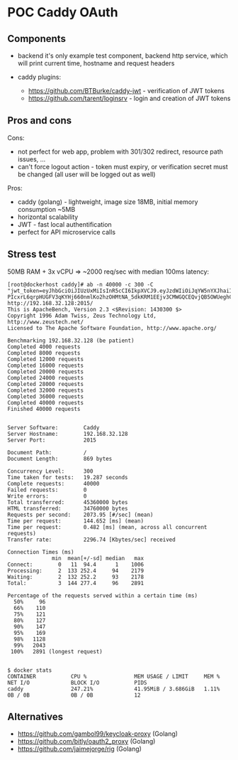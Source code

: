 # POC Caddy OAuth

## Components

- backend
  it's only example test component, backend http service, which will print current time, hostname and request headers

- caddy
  plugins: 
  - https://github.com/BTBurke/caddy-jwt - verification of JWT tokens
  - https://github.com/tarent/loginsrv - login and creation of JWT tokens

## Pros and cons

Cons:
- not perfect for web app, problem with 301/302 redirect, resource path issues, ...
- can't force logout action - token must expiry, or verification secret must be changed (all user will be logged out as well)

Pros:
- caddy (golang) - lightweight, image size 18MB, initial memory consumption ~5MB
- horizontal scalability
- JWT - fast local authentification
- perfect for API microservice calls

## Stress test

50MB RAM + 3x vCPU => ~2000 req/sec with median 100ms latency:

```
[root@dockerhost caddy]# ab -n 40000 -c 300 -C "jwt_token=eyJhbGciOiJIUzUxMiIsInR5cCI6IkpXVCJ9.eyJzdWIiOiJqYW5nYXJhaiIsInBpY3R1cmUiOiJodHRwczovL2F2YXRhcnM1LmdpdGh1YnVzZXJjb250ZW50LmNvbS91LzExODI5MzI_dj00IiwibmFtZSI6IkphbiBHYXJhaiIsImVtYWlsIjoiamFuLmdhcmFqQGdtYWlsLmNvbSIsIm9yaWdpbiI6ImdpdGh1YiIsImV4cCI6MTUwMDM3NTEyNX0.MEahrE5-PIcxrL6qrpHUGFV3qKYHj660nmlKo2hzOHMtNA_5dkKRM1EEjv3CMWGQCEQvjQB5OWUeghCkP7f1Cw" http://192.168.32.128:2015/
This is ApacheBench, Version 2.3 <$Revision: 1430300 $>
Copyright 1996 Adam Twiss, Zeus Technology Ltd, http://www.zeustech.net/
Licensed to The Apache Software Foundation, http://www.apache.org/

Benchmarking 192.168.32.128 (be patient)
Completed 4000 requests
Completed 8000 requests
Completed 12000 requests
Completed 16000 requests
Completed 20000 requests
Completed 24000 requests
Completed 28000 requests
Completed 32000 requests
Completed 36000 requests
Completed 40000 requests
Finished 40000 requests


Server Software:        Caddy
Server Hostname:        192.168.32.128
Server Port:            2015

Document Path:          /
Document Length:        869 bytes

Concurrency Level:      300
Time taken for tests:   19.287 seconds
Complete requests:      40000
Failed requests:        0
Write errors:           0
Total transferred:      45360000 bytes
HTML transferred:       34760000 bytes
Requests per second:    2073.95 [#/sec] (mean)
Time per request:       144.652 [ms] (mean)
Time per request:       0.482 [ms] (mean, across all concurrent requests)
Transfer rate:          2296.74 [Kbytes/sec] received

Connection Times (ms)
              min  mean[+/-sd] median   max
Connect:        0   11  94.4      1    1006
Processing:     2  133 252.4     94    2179
Waiting:        2  132 252.2     93    2178
Total:          3  144 277.4     96    2891

Percentage of the requests served within a certain time (ms)
  50%     96
  66%    110
  75%    121
  80%    127
  90%    147
  95%    169
  98%   1128
  99%   2043
 100%   2891 (longest request)


$ docker stats
CONTAINER           CPU %               MEM USAGE / LIMIT     MEM %               NET I/O             BLOCK I/O           PIDS
caddy               247.21%             41.95MiB / 3.686GiB   1.11%               0B / 0B             0B / 0B             12
```

## Alternatives

- https://github.com/gambol99/keycloak-proxy (Golang) 
- https://github.com/bitly/oauth2_proxy (Golang)
- https://github.com/jaimejorge/rig (Golang)
